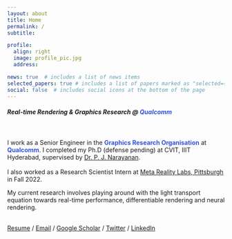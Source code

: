 ```yaml
---
layout: about
title: Home
permalink: /
subtitle: 

profile:
  align: right
  image: profile_pic.jpg
  address: 

news: true  # includes a list of news items
selected_papers: true # includes a list of papers marked as "selected={true}"
social: false  # includes social icons at the bottom of the page
---
```


<!-- Write your biography here. Tell the world about yourself. Link to your favorite [subreddit](http://reddit.com). You can put a picture in, too. The code is already in, just name your picture `prof_pic.jpg` and put it in the `img/` folder.

Put your address / P.O. box / other info right below your picture. You can also disable any these elements by editing `profile` property of the YAML header of your `_pages/about.md`. Edit `_bibliography/papers.bib` and Jekyll will render your [publications page](/al-folio/publications/) automatically.

Link to your social media connections, too. This theme is set up to use [Font Awesome icons](http://fortawesome.github.io/Font-Awesome/) and [Academicons](https://jpswalsh.github.io/academicons/), like the ones below. Add your Facebook, Twitter, LinkedIn, Google Scholar, or just disable all of them. -->

<h5>Real-time Rendering & Graphics Research @ <b style="color:#3253dc">Qualcomm</b></h5>
<br>

I work as a Senior Engineer in the <b style="color:#3253dc">Graphics Research Organisation</b> at <b style="color:#3253dc">Qualcomm</b>. I completed my Ph.D (defense pending) at CVIT, IIIT Hyderabad, supervised by <a target="_blank" href="https://scholar.google.co.in/citations?user=3HKjt_IAAAAJ&hl=en">Dr. P. J. Narayanan</a>. 
<br><br>
I also worked as a Research Scientist Intern at <a target="_blank" href="https://about.facebook.com/realitylabs/">Meta Reality Labs, Pittsburgh</a> in Fall 2022.

My current research involves playing around with the light transport equation towards real-time performance, differentiable rendering and neural rendering.
<br><br>


<!-- Ph.D candidate at IIIT-H, Aug 2020 - May 2024 (Expected)

I am a final year Ph.D candidate at CVIT, IIIT Hyderabad, supervised by <a target="_blank" href="https://scholar.google.co.in/citations?user=3HKjt_IAAAAJ&hl=en">Dr. P. J. Narayanan</a> (Funded by the <a target="_blank" href="https://kcis.iiit.ac.in/fellowship">KCIS fellowship</a>).<br>
Previously, I completed my MS by research at IIIT Hyderabad, which is also where I completed my BTech in Computer Science Engineering.<br>
My research involves playing around with the light transport equation towards real-time performance, differentiable rendering and neural rendering.
<br><br>
During my Ph.D, I have had the pleasure of collaborating with <a href="https://eheitzresearch.wordpress.com/">Eric Heitz</a> & <a href="https://onrendering.com/">Jonathan Dupuy</a> during their time at <br> <a href="https://unity-grenoble.github.io/website/">Unity 
Research, Grenoble</a>. 
<br>
I have also been fortunate to have worked as a Research Scientist Intern at <a target="_blank" href="https://about.facebook.com/realitylabs/">Meta Reality Labs</a> in Pittsburgh, with <a href="https://sites.google.com/view/gjnam">Giljoo Nam</a>. -->

<p>
  <span>
    <a href="/assets/resume.pdf">Resume</a> /
    <a href="mailto:aakash.kt@research.iiit.ac.in">Email</a> /
    <a target="_blank" href="https://scholar.google.co.in/citations?user=itJ7vawAAAAJ&hl=en">Google Scholar</a> / 
    <a target="_blank" href="https://twitter.com/KtAakash">Twitter</a> /
    <a target="_blank" href="https://www.linkedin.com/in/aakash-kt-a406a9b9">LinkedIn</a>
  </span>
</p>
